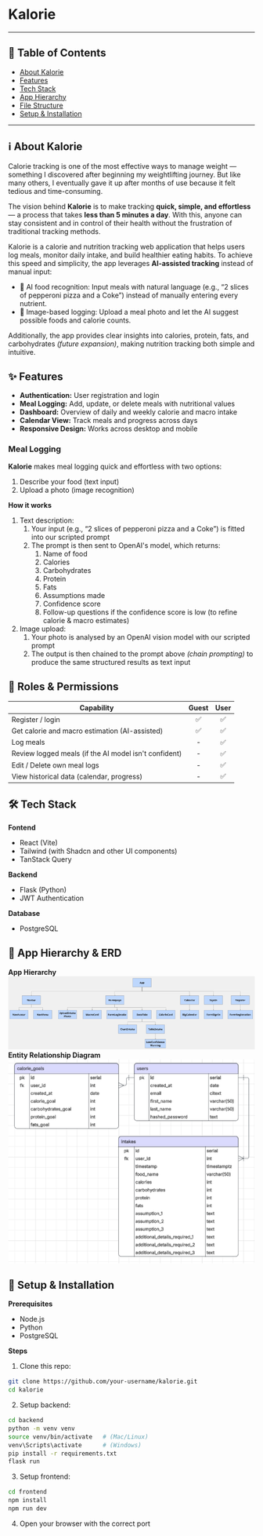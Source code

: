 # Kalorie

---

## 📑 Table of Contents

- [About Kalorie](https://github.com/chickenONsteak/ga-project-3?tab=readme-ov-file#%E2%84%B9%EF%B8%8F-about-kopi--paws)
- [Features](https://github.com/chickenONsteak/ga-project-3?tab=readme-ov-file#-features)
- [Tech Stack](https://github.com/chickenONsteak/ga-project-3?tab=readme-ov-file#-tech-stack)
- [App Hierarchy](https://github.com/chickenONsteak/ga-project-3?tab=readme-ov-file#-app-hierarchy--erd)
- [File Structure](https://github.com/chickenONsteak/ga-project-3?tab=readme-ov-file#-file-structure)
- [Setup & Installation](https://github.com/chickenONsteak/ga-project-3?tab=readme-ov-file#-setup--installation)

---

## ℹ️ About Kalorie

Calorie tracking is one of the most effective ways to manage weight — something I discovered after beginning my weightlifting journey. But like many others, I eventually gave it up after months of use because it felt tedious and time-consuming.

The vision behind **Kalorie** is to make tracking **quick, simple, and effortless** — a process that takes **less than 5 minutes a day**. With this, anyone can stay consistent and in control of their health without the frustration of traditional tracking methods.

Kalorie is a calorie and nutrition tracking web application that helps users log meals, monitor daily intake, and build healthier eating habits. To achieve this speed and simplicity, the app leverages **AI-assisted tracking** instead of manual input:

- 🤖 AI food recognition: Input meals with natural language (e.g., “2 slices of pepperoni pizza and a Coke”) instead of manually entering every nutrient.
- 📸 Image-based logging: Upload a meal photo and let the AI suggest possible foods and calorie counts.

Additionally, the app provides clear insights into calories, protein, fats, and carbohydrates _(future expansion)_, making nutrition tracking both simple and intuitive.

## ✨ Features

- **Authentication:** User registration and login
- **Meal Logging:** Add, update, or delete meals with nutritional values
- **Dashboard:** Overview of daily and weekly calorie and macro intake
- **Calendar View:** Track meals and progress across days
- **Responsive Design:** Works across desktop and mobile

### Meal Logging

**Kalorie** makes meal logging quick and effortless with two options:

1. Describe your food (text input)
2. Upload a photo (image recognition)

**How it works**

1. Text description:
   1. Your input (e.g., “2 slices of pepperoni pizza and a Coke”) is fitted into our scripted prompt
   2. The prompt is then sent to OpenAI's model, which returns:
      1. Name of food
      2. Calories
      3. Carbohydrates
      4. Protein
      5. Fats
      6. Assumptions made
      7. Confidence score
      8. Follow-up questions if the confidence score is low (to refine calorie & macro estimates)
1. Image upload:
   1. Your photo is analysed by an OpenAI vision model with our scripted prompt
   2. The output is then chained to the prompt above _(chain prompting)_ to produce the same structured results as text input

## 👤 Roles & Permissions

| Capability                                            | Guest | User |
| ----------------------------------------------------- | :---: | :--: |
| Register / login                                      |  ✅   |  ✅  |
| Get calorie and macro estimation (AI-assisted)        |  ✅   |  ✅  |
| Log meals                                             |   -   |  ✅  |
| Review logged meals (if the AI model isn't confident) |   -   |  ✅  |
| Edit / Delete own meal logs                           |   -   |  ✅  |
| View historical data (calendar, progress)             |   -   |  ✅  |

## 🛠 Tech Stack

**Fontend**

- React (Vite)
- Tailwind (with Shadcn and other UI components)
- TanStack Query

**Backend**

- Flask (Python)
- JWT Authentication

**Database**

- PostgreSQL

## 🪾 App Hierarchy & ERD

**App Hierarchy**
![app hierarchy](/assets/app%20hierarchy.png)
**Entity Relationship Diagram**
![entity relationship diagram](/assets/ERD.png)

## 🚀 Setup & Installation

**Prerequisites**

- Node.js
- Python
- PostgreSQL

**Steps**

1. Clone this repo:

```bash
git clone https://github.com/your-username/kalorie.git
cd kalorie
```

2. Setup backend:

```bash
cd backend
python -m venv venv
source venv/bin/activate   # (Mac/Linux)
venv\Scripts\activate      # (Windows)
pip install -r requirements.txt
flask run
```

3. Setup frontend:

```bash
cd frontend
npm install
npm run dev
```

4. Open your browser with the correct port
